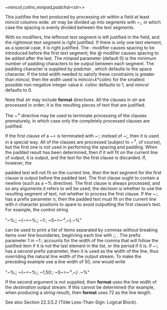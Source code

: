  



&#126;*mincol*,*colinc*,*minpad*,*padchar*&lt;*str*&#126;&gt; 



This justifies the text produced by processing *str* within a field at least *mincol* columns wide. *str* may be divided up into segments with &#126;;, in which case the spacing is evenly divided between the text segments. 



With no modifiers, the leftmost text segment is left justified in the field, and the rightmost text segment is right justified. If there is only one text element, as a special case, it is right justified. The : modifier causes spacing to be introduced before the first text segment; the @ modifier causes spacing to be added after the last. The *minpad* parameter (default 0) is the minimum number of padding characters to be output between each segment. The padding character is supplied by *padchar* , which defaults to the space character. If the total width needed to satisfy these constraints is greater than *mincol*, then the width used is *mincol*+*k*\**colinc* for the smallest possible non-negative integer value *k*. *colinc* defaults to 1, and *mincol* defaults to 0. 



Note that *str* may include **format** directives. All the clauses in *str* are processed in order; it is the resulting pieces of text that are justified. 







 



 



The &#126;<i><sup>∧</sup></i> directive may be used to terminate processing of the clauses prematurely, in which case only the completely processed clauses are justified. 



If the first clause of a &#126;&lt; is terminated with &#126;:; instead of &#126;;, then it is used in a special way. All of the clauses are processed (subject to &#126;<i><sup>∧</sup></i>, of course), but the first one is not used in performing the spacing and padding. When the padded result has been determined, then if it will fit on the current line of output, it is output, and the text for the first clause is discarded. If, however, the 



padded text will not fit on the current line, then the text segment for the first clause is output before the padded text. The first clause ought to contain a newline (such as a &#126;% directive). The first clause is always processed, and so any arguments it refers to will be used; the decision is whether to use the resulting segment of text, not whether to process the first clause. If the &#126;:; has a prefix parameter *n*, then the padded text must fit on the current line with *n* character positions to spare to avoid outputting the first clause’s text. For example, the control string 



"&#126;%;; &#126;\{&#126;&lt;&#126;%;; &#126;1:; &#126;S&#126;&gt;&#126;<i><sup>∧</sup></i>,&#126;\}.&#126;%" 



can be used to print a list of items separated by commas without breaking items over line boundaries, beginning each line with ;; . The prefix parameter 1 in &#126;1:; accounts for the width of the comma that will follow the justified item if it is not the last element in the list, or the period if it is. If &#126;:; has a second prefix parameter, then it is used as the width of the line, thus overriding the natural line width of the output stream. To make the preceding example use a line width of 50, one would write 



"&#126;%;; &#126;\{&#126;&lt;&#126;%;; &#126;1,50:; &#126;S&#126;&gt;&#126;<i><sup>∧</sup></i>,&#126;\} .&#126;%" 



If the second argument is not supplied, then **format** uses the line width of the *destination* output stream. If this cannot be determined (for example, when producing a *string* result), then **format** uses 72 as the line length. 



See also Section 22.3.5.2 (Tilde Less-Than-Sign: Logical Block). 



